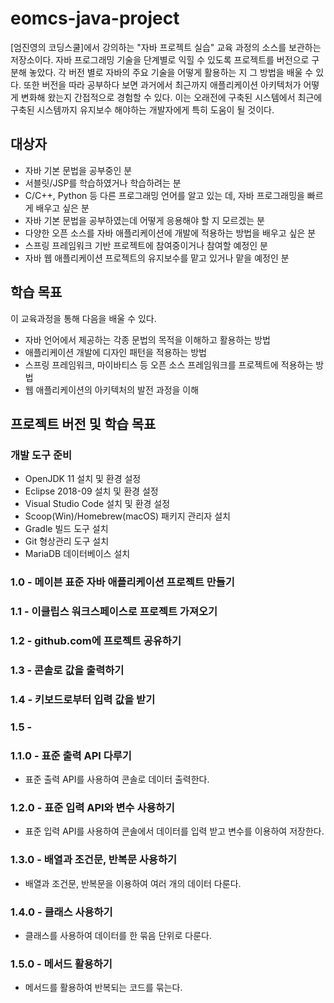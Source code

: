 # eomcs-java-project

[엄진영의 코딩스쿨]에서 강의하는 "자바 프로젝트 실습" 교육 과정의 소스를 보관하는 저장소이다.
자바 프로그래밍 기술을 단계별로 익힐 수 있도록 프로젝트를 버전으로 구분해 놓았다.
각 버전 별로 자바의 주요 기술을 어떻게 활용하는 지 그 방법을 배울 수 있다.
또한 버전을 따라 공부하다 보면 과거에서 최근까지 애플리케이션 아키텍처가
어떻게 변화해 왔는지 간접적으로 경험할 수 있다.
이는 오래전에 구축된 시스템에서 최근에 구축된 시스템까지 유지보수 해야하는 개발자에게
특히 도움이 될 것이다.


## 대상자

- 자바 기본 문법을 공부중인 분
- 서블릿/JSP를 학습하였거나 학습하려는 분
- C/C++, Python 등 다른 프로그래밍 언어를 알고 있는 데, 자바 프로그래밍을 빠르게 배우고 싶은 분
- 자바 기본 문법을 공부하였는데 어떻게 응용해야 할 지 모르겠는 분
- 다양한 오픈 소스를 자바 애플리케이션에 개발에 적용하는 방법을 배우고 싶은 분
- 스프링 프레임워크 기반 프로젝트에 참여중이거나 참여할 예정인 분
- 자바 웹 애플리케이션 프로젝트의 유지보수를 맡고 있거나 맡을 예정인 분


## 학습 목표

이 교육과정을 통해 다음을 배울 수 있다.  

- 자바 언어에서 제공하는 각종 문법의 목적을 이해하고 활용하는 방법
- 애플리케이션 개발에 디자인 패턴을 적용하는 방법
- 스프링 프레임워크, 마이바티스 등 오픈 소스 프레임워크를 프로젝트에 적용하는 방법
- 웹 애플리케이션의 아키텍처의 발전 과정을 이해

## 프로젝트 버전 및 학습 목표

### 개발 도구 준비

- OpenJDK 11 설치 및 환경 설정
- Eclipse 2018-09 설치 및 환경 설정
- Visual Studio Code 설치 및 환경 설정
- Scoop(Win)/Homebrew(macOS) 패키지 관리자 설치
- Gradle 빌드 도구 설치
- Git 형상관리 도구 설치
- MariaDB 데이터베이스 설치


### 1.0 - 메이븐 표준 자바 애플리케이션 프로젝트 만들기

### 1.1 - 이클립스 워크스페이스로 프로젝트 가져오기

### 1.2 - github.com에 프로젝트 공유하기

### 1.3 - 콘솔로 값을 출력하기

### 1.4 - 키보드로부터 입력 값을 받기

### 1.5 - 

### 1.1.0 - 표준 출력 API 다루기

- 표준 출력 API를 사용하여 콘솔로 데이터 출력한다.

### 1.2.0 - 표준 입력 API와 변수 사용하기 

- 표준 입력 API를 사용하여 콘솔에서 데이터를 입력 받고 변수를 이용하여 저장한다.

### 1.3.0 - 배열과 조건문, 반복문 사용하기 

- 배열과 조건문, 반복문을 이용하여 여러 개의 데이터 다룬다. 

### 1.4.0 - 클래스 사용하기

- 클래스를 사용하여 데이터를 한 묶음 단위로 다룬다.

### 1.5.0 - 메서드 활용하기

- 메서드를 활용하여 반복되는 코드를 묶는다.  

